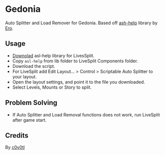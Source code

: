 # Gedonia
Auto Splitter and Load Remover for Gedonia. Based off [ash-help](https://github.com/just-ero/asl-help) library by [Ero](https://github.com/just-ero).
## Usage
* [Downolad](https://github.com/just-ero/asl-help/raw/main/lib/asl-help) asl-help library for LivesSplit.
* Copy `asl-help` from lib folder to LiveSplit Components folder.
* Download the script.
* For LiveSplit add Edit Layout... > Control > Scriptable Auto Splitter to your layout.
* Open the layout settings, and point it to the file you downloaded.
* Select Levels, Mounts or Story to split.
## Problem Solving
* If Auto Splitter and Load Removal functions does not work, run LiveSplit after game start.
## Credits
By [c0y0tl](https://www.twitch.tv/c0y0tl)

